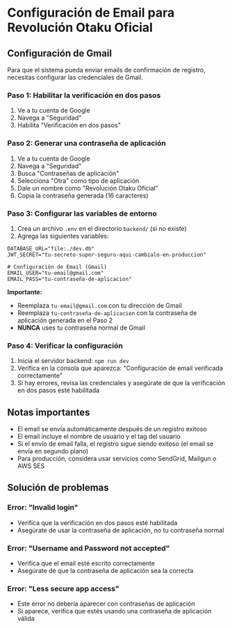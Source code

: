 # Configuración de Email para Revolución Otaku Oficial

## Configuración de Gmail

Para que el sistema pueda enviar emails de confirmación de registro, necesitas configurar las credenciales de Gmail.

### Paso 1: Habilitar la verificación en dos pasos

1. Ve a tu cuenta de Google
2. Navega a "Seguridad"
3. Habilita "Verificación en dos pasos"

### Paso 2: Generar una contraseña de aplicación

1. Ve a tu cuenta de Google
2. Navega a "Seguridad"
3. Busca "Contraseñas de aplicación"
4. Selecciona "Otra" como tipo de aplicación
5. Dale un nombre como "Revolución Otaku Oficial"
6. Copia la contraseña generada (16 caracteres)

### Paso 3: Configurar las variables de entorno

1. Crea un archivo `.env` en el directorio `backend/` (si no existe)
2. Agrega las siguientes variables:

```env
DATABASE_URL="file:./dev.db"
JWT_SECRET="tu-secreto-super-seguro-aqui-cambialo-en-produccion"

# Configuración de Email (Gmail)
EMAIL_USER="tu-email@gmail.com"
EMAIL_PASS="tu-contraseña-de-aplicacion"
```

**Importante:**
- Reemplaza `tu-email@gmail.com` con tu dirección de Gmail
- Reemplaza `tu-contraseña-de-aplicacion` con la contraseña de aplicación generada en el Paso 2
- **NUNCA** uses tu contraseña normal de Gmail

### Paso 4: Verificar la configuración

1. Inicia el servidor backend: `npm run dev`
2. Verifica en la consola que aparezca: "Configuración de email verificada correctamente"
3. Si hay errores, revisa las credenciales y asegúrate de que la verificación en dos pasos esté habilitada

## Notas importantes

- El email se envía automáticamente después de un registro exitoso
- El email incluye el nombre de usuario y el tag del usuario
- Si el envío de email falla, el registro sigue siendo exitoso (el email se envía en segundo plano)
- Para producción, considera usar servicios como SendGrid, Mailgun o AWS SES

## Solución de problemas

### Error: "Invalid login"
- Verifica que la verificación en dos pasos esté habilitada
- Asegúrate de usar la contraseña de aplicación, no tu contraseña normal

### Error: "Username and Password not accepted"
- Verifica que el email esté escrito correctamente
- Asegúrate de que la contraseña de aplicación sea la correcta

### Error: "Less secure app access"
- Este error no debería aparecer con contraseñas de aplicación
- Si aparece, verifica que estés usando una contraseña de aplicación válida
